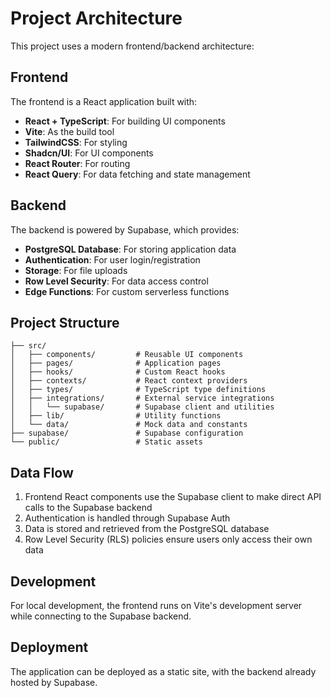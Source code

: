 
# Project Architecture

This project uses a modern frontend/backend architecture:

## Frontend

The frontend is a React application built with:

- **React + TypeScript**: For building UI components
- **Vite**: As the build tool
- **TailwindCSS**: For styling
- **Shadcn/UI**: For UI components
- **React Router**: For routing
- **React Query**: For data fetching and state management

## Backend

The backend is powered by Supabase, which provides:

- **PostgreSQL Database**: For storing application data
- **Authentication**: For user login/registration
- **Storage**: For file uploads
- **Row Level Security**: For data access control
- **Edge Functions**: For custom serverless functions

## Project Structure

```
├── src/
│   ├── components/         # Reusable UI components
│   ├── pages/              # Application pages
│   ├── hooks/              # Custom React hooks
│   ├── contexts/           # React context providers
│   ├── types/              # TypeScript type definitions
│   ├── integrations/       # External service integrations
│   │   └── supabase/       # Supabase client and utilities
│   ├── lib/                # Utility functions
│   └── data/               # Mock data and constants
├── supabase/               # Supabase configuration
└── public/                 # Static assets
```

## Data Flow

1. Frontend React components use the Supabase client to make direct API calls to the Supabase backend
2. Authentication is handled through Supabase Auth
3. Data is stored and retrieved from the PostgreSQL database
4. Row Level Security (RLS) policies ensure users only access their own data

## Development

For local development, the frontend runs on Vite's development server while connecting to the Supabase backend.

## Deployment

The application can be deployed as a static site, with the backend already hosted by Supabase.
